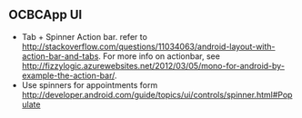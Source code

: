 OCBCApp UI
---
- Tab + Spinner Action bar. refer to http://stackoverflow.com/questions/11034063/android-layout-with-action-bar-and-tabs. For more info on actionbar, see http://fizzylogic.azurewebsites.net/2012/03/05/mono-for-android-by-example-the-action-bar/.
- Use spinners for appointments form http://developer.android.com/guide/topics/ui/controls/spinner.html#Populate
